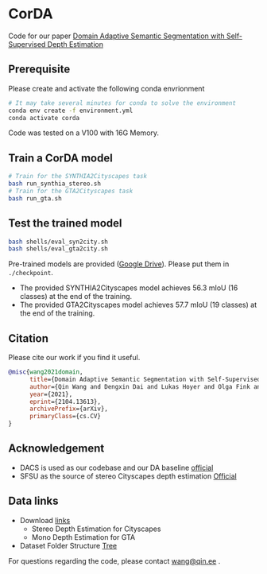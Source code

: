 # CorDA
Code for our paper [Domain Adaptive Semantic Segmentation with Self-Supervised Depth Estimation](http://arxiv.org/abs/2104.13613) 

## Prerequisite
Please create and activate the following conda envrionment 
```bash
# It may take several minutes for conda to solve the environment
conda env create -f environment.yml
conda activate corda 
```
Code was tested on a V100 with 16G Memory.

## Train a CorDA model
```bash
# Train for the SYNTHIA2Cityscapes task
bash run_synthia_stereo.sh
# Train for the GTA2Cityscapes task
bash run_gta.sh
```

## Test the trained model
```bash
bash shells/eval_syn2city.sh
bash shells/eval_gta2city.sh
```
Pre-trained models are provided ([Google Drive](https://drive.google.com/file/d/1yYV5O7In2sgYKA9cY8-12p9VdyWtRuFH/view?usp=sharing)). Please put them in `./checkpoint`. 

+ The provided SYNTHIA2Cityscapes model achieves 56.3 mIoU (16 classes) at the end of the training. 
+ The provided GTA2Cityscapes model achieves 57.7 mIoU (19 classes) at the end of the training.

## Citation
Please cite our work if you find it useful.
```bibtex
@misc{wang2021domain,
      title={Domain Adaptive Semantic Segmentation with Self-Supervised Depth Estimation}, 
      author={Qin Wang and Dengxin Dai and Lukas Hoyer and Olga Fink and Luc Van Gool},
      year={2021},
      eprint={2104.13613},
      archivePrefix={arXiv},
      primaryClass={cs.CV}
}
```

## Acknowledgement 
+ DACS is used as our codebase and  our DA baseline [official](https://github.com/vikolss/DACS) 
+ SFSU as the source of stereo Cityscapes depth estimation [Official](https://people.ee.ethz.ch/~csakarid/SFSU_synthetic/) 

## Data links
+ Download [links](https://qin.ee/depth/) 
    + Stereo Depth Estimation for Cityscapes
    + Mono Depth Estimation for GTA
+ Dataset Folder Structure [Tree](./extra/data_tree)


For questions regarding the code, please contact wang@qin.ee .
